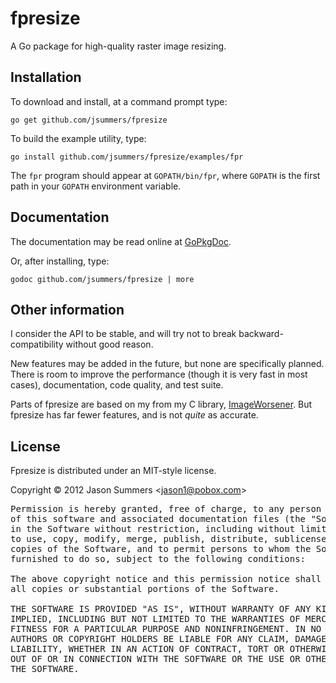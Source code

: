 fpresize
========

A Go package for high-quality raster image resizing.


Installation
------------

To download and install, at a command prompt type:

    go get github.com/jsummers/fpresize

To build the example utility, type:

    go install github.com/jsummers/fpresize/examples/fpr

The `fpr` program should appear at `GOPATH/bin/fpr`, where `GOPATH`
is the first path in your `GOPATH` environment variable.


Documentation
-------------

The documentation may be read online at
[GoPkgDoc](http://go.pkgdoc.org/github.com/jsummers/fpresize).


Or, after installing, type:

    godoc github.com/jsummers/fpresize | more


Other information
-----------------

I consider the API to be stable, and will try not to break
backward-compatibility without good reason.

New features may be added in the future, but none are specifically
planned. There is room to improve the performance (though it is very
fast in most cases), documentation, code quality, and test suite.

Parts of fpresize are based on my from my C library,
[ImageWorsener](http://entropymine.com/imageworsener/).
But fpresize has far fewer features, and is not *quite* as accurate.

License
-------

Fpresize is distributed under an MIT-style license.

Copyright &copy; 2012 Jason Summers
<[jason1@pobox.com](mailto:jason1@pobox.com)>

<pre>
Permission is hereby granted, free of charge, to any person obtaining a copy
of this software and associated documentation files (the "Software"), to deal
in the Software without restriction, including without limitation the rights
to use, copy, modify, merge, publish, distribute, sublicense, and/or sell
copies of the Software, and to permit persons to whom the Software is
furnished to do so, subject to the following conditions:

The above copyright notice and this permission notice shall be included in
all copies or substantial portions of the Software.

THE SOFTWARE IS PROVIDED "AS IS", WITHOUT WARRANTY OF ANY KIND, EXPRESS OR
IMPLIED, INCLUDING BUT NOT LIMITED TO THE WARRANTIES OF MERCHANTABILITY,
FITNESS FOR A PARTICULAR PURPOSE AND NONINFRINGEMENT. IN NO EVENT SHALL THE
AUTHORS OR COPYRIGHT HOLDERS BE LIABLE FOR ANY CLAIM, DAMAGES OR OTHER
LIABILITY, WHETHER IN AN ACTION OF CONTRACT, TORT OR OTHERWISE, ARISING FROM,
OUT OF OR IN CONNECTION WITH THE SOFTWARE OR THE USE OR OTHER DEALINGS IN
THE SOFTWARE.
</pre>
